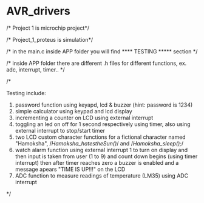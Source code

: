# AVR_drivers

/* Project 1 is microchip project*/

/* Project_1_proteus is simulation*/

/* in the main.c inside APP folder you will find  **** TESTING ***** section */

/* inside APP folder there are different .h files for different functions, ex. adc, interrupt, timer.. */

/*

Testing include:
  1. password function using keyapd, lcd & buzzer (hint: password is 1234)
  2. simple calculator using keypad and lcd display
  3. incrementing a counter on LCD using external interrupt
  4. toggling an led on off for 1 second respectively using timer, also using external interrupt to stop/start timer
  5. two LCD custom character functions for a fictional character named "Hamoksha", /*Hamoksha_hatestheSun()*/ and /*Hamoksha_sleep();*/
  6. watch alarm function using external interrupt 1 to turn on display and then input is taken from user (1 to 9) and count down begins (using timer interrupt) then after timer reaches zero a buzzer is enabled and a message apears "TIME IS UP!!!" on the LCD
  7. ADC function to measure readings of temperature (LM35) using ADC interrupt

*/
